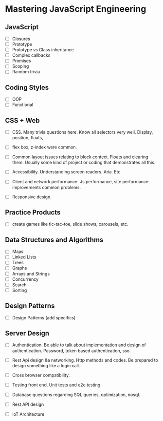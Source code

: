 # Mastering JavaScript Engineering

## JavaScript

- [ ] Closures
- [ ] Prototype
- [ ] Prototype vs Class inheritance
- [ ] Complex callbacks
- [ ] Promises
- [ ] Scoping
- [ ] Random trivia

## Coding Styles

- [ ] OOP
- [ ] Functional

## CSS + Web

- [ ] CSS. Many trivia questions here. Know all selectors very well. Display, position, floats,
- [ ] flex box, z-index were common. 
- [ ] Common layout issues relating to block context. Floats and clearing them. Usually some kind of project or coding that demonstrates all this.

- [ ] Accessibility. Understanding screen readers. Aria. Etc.
- [ ] Client and network performance. Js performance, site performance improvements common problems.
- [ ] Responsive design.

## Practice Products

- [ ] create games like tic-tac-toe, slide shows, carousels, etc.

## Data Structures and Algorithms

- [ ] Maps
- [ ] Linked Lists
- [ ] Trees
- [ ] Graphs
- [ ] Arrays and Strings
- [ ] Concurrency
- [ ] Search
- [ ] Sorting

## Design Patterns

- [ ] Design Patterns (add specifics)

## Server Design

- [ ] Authentication. Be able to talk about implementation and design of authentication. Password, token based authentication, sso.
- [ ] Rest Api design &a networking. Http methods and codes. Be prepared to design something like a login call.

- [ ] Cross browser compatibility.
- [ ] Testing front end. Unit tests and e2e testing.
- [ ] Database questions regarding SQL queries, optimization, nosql.
- [ ] Rest API design
- [ ] IoT Architecture